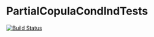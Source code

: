 # PartialCopulaCondIndTests

[![Build Status](https://github.com/lassepetersen/PartialCopulaCondIndTests.jl/actions/workflows/CI.yml/badge.svg?branch=main)](https://github.com/lassepetersen/PartialCopulaCondIndTests.jl/actions/workflows/CI.yml?query=branch%3Amain)
